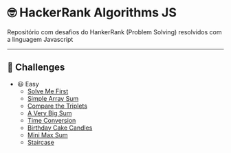 # 🤓 HackerRank Algorithms JS
Repositório com desafios do HankerRank (Problem Solving) resolvidos com a linguagem Javascript

---

## 🚀 Challenges

- 😃 Easy
    - [Solve Me First](./00-solve-me-first.js)
    - [Simple Array Sum](./01-simple-array-sum.js)
    - [Compare the Triplets](./02-compare-the-triplets.js)
    - [A Very Big Sum](./03-a-very-big-sum.js)
    - [Time Conversion](./04-time-conversion.js)
    - [Birthday Cake Candles](./05-birthday-cake-candles.js)
    - [Mini Max Sum](./06-mini-max-sum.js)
    - [Staircase](./07-staircase.js)
